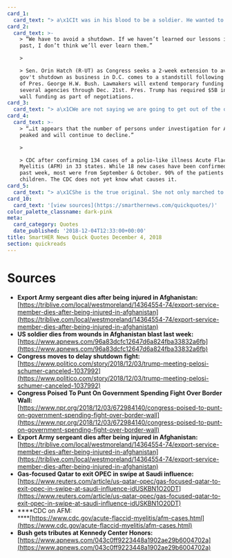 ```yaml
---
card_1:
  card_text: "> a\x1CIt was in his blood to be a soldier. He wanted to be a true American and fight for his country.a\x1D\n> \n> Linda Collins on the death of her nephew Sgt. Jason Mitchell McClary (24). The Army soldier died Sunday at a military hospital in Germany as a result of injuries from a roadside bomb attack last week in Afghanistan. The Taliban claimed responsibility for the attack - the deadliest on U.S. forces in Afghanistan this year."
card_2:
  card_text: >-
    > “We have to avoid a shutdown. If we haven’t learned our lessons in the
    past, I don’t think we’ll ever learn them.”

    > 

    > Sen. Orin Hatch (R-UT) as Congress seeks a 2-week extension to avoid a
    gov't shutdown as business in D.C. comes to a standstill following the death
    of Pres. George H.W. Bush. Lawmakers will extend temporary funding for
    several agencies through Dec. 21st. Pres. Trump has required $5B in border
    wall funding as part of negotiations.
card_3:
  card_text: "> a\x1CWe are not saying we are going to get out of the oil business but it is controlled by an organization managed by a country.a\x1D\n> \n> Qatar's Minister of State for Energy Affairs Saad Sherida al-Kaabi, in a jab at Saudi Arabia, on why it's choosing to leave OPEC. The nation is one of OPEC's smallest oil producers, but one of the world's biggest liquified natural gas producers, and says it will instead focus on that. Qatar's last OPEC meeting will be this Thursday."
card_4:
  card_text: >-
    > “…it appears that the number of persons under investigation for AFM has
    peaked and will continue to decline.”

    > 

    > CDC after confirming 134 cases of a polio-like illness Acute Flaccid
    Myelitis (AFM) in 33 states. While 18 new cases have been confirmed in the
    past week, most were from September & October. 90% of the patients are
    children. The CDC does not yet know what causes it.
card_5:
  card_text: "> a\x1CShe is the true original. She not only marched to the beat of her own drum a\x14 honey, she is a one-woman band!a\x1D\n> \n> Whoopi Goldberg, paying tribute to Cher, at the Kennedy Center Honors Sunday evening. The 41st annual awards show began with a standing ovation tribute for President George H.W. Bush & then honored singers Cher, Reba McEntire, jazz great Wayne Shorter, composer Philip Glass, & a special award for the co-creators of \"Hamilton.\""
card_10:
  card_text: '[view sources](https://smarthernews.com/quickquotes/)'
color_palette_classname: dark-pink
meta:
  card_category: Quotes
  date_published: '2018-12-04T12:33:00+00:00'
title: SmartHER News Quick Quotes December 4, 2018
section: quickreads
---
```

Sources
=======

*   **Export Army sergeant dies after being injured in Afghanistan:**  
    [https://triblive.com/local/westmoreland/14364554-74/export-service-member-dies-after-being-injured-in-afghanistan](https://triblive.com/local/westmoreland/14364554-74/export-service-member-dies-after-being-injured-in-afghanistan)
*   **US soldier dies from wounds in Afghanistan blast last week:**  
    [https://www.apnews.com/96a83dcfc12647d6a824fba33832a6fb](https://www.apnews.com/96a83dcfc12647d6a824fba33832a6fb)
*   **Congress moves to delay shutdown fight:**  
    [https://www.politico.com/story/2018/12/03/trump-meeting-pelosi-schumer-canceled-1037992](https://www.politico.com/story/2018/12/03/trump-meeting-pelosi-schumer-canceled-1037992)
*   **Congress Poised To Punt On Government Spending Fight Over Border Wall:**  
    [https://www.npr.org/2018/12/03/672984140/congress-poised-to-punt-on-government-spending-fight-over-border-wall](https://www.npr.org/2018/12/03/672984140/congress-poised-to-punt-on-government-spending-fight-over-border-wall)
*   **Export Army sergeant dies after being injured in Afghanistan:**  
    [https://triblive.com/local/westmoreland/14364554-74/export-service-member-dies-after-being-injured-in-afghanistan](https://triblive.com/local/westmoreland/14364554-74/export-service-member-dies-after-being-injured-in-afghanistan)
*   **Gas-focused Qatar to exit OPEC in swipe at Saudi influence:**  
    [https://www.reuters.com/article/us-qatar-opec/gas-focused-qatar-to-exit-opec-in-swipe-at-saudi-influence-idUSKBN1O20DT](https://www.reuters.com/article/us-qatar-opec/gas-focused-qatar-to-exit-opec-in-swipe-at-saudi-influence-idUSKBN1O20DT)
*   ****CDC on AFM:  
    ****[https://www.cdc.gov/acute-flaccid-myelitis/afm-cases.html](https://www.cdc.gov/acute-flaccid-myelitis/afm-cases.html)
*   **Bush gets tributes at Kennedy Center Honors:**  
    [https://www.apnews.com/043c0ff9223448a1902ae29b6004702a](https://www.apnews.com/043c0ff9223448a1902ae29b6004702a)